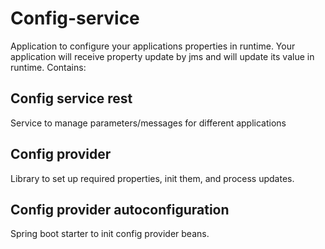 # Config-service
Application to configure your applications properties in runtime. Your application will receive property update by jms and will update its value in runtime.
Contains:
## Config service rest
  Service to manage parameters/messages for different applications
## Config provider
 Library to set up required properties, init them, and process updates.
## Config provider autoconfiguration
 Spring boot starter to init config provider beans.
